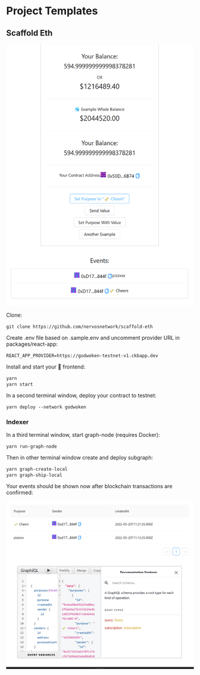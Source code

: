 # Project Templates

## Scaffold Eth

![](<../.gitbook/assets/image (8).png>)

Clone:

```
git clone https://github.com/nervosnetwork/scaffold-eth
```

Create .env file based on .sample.env and uncomment provider URL in packages/react-app:

```
REACT_APP_PROVIDER=https://godwoken-testnet-v1.ckbapp.dev
```

Install and start your 📱 frontend:

```
yarn
yarn start
```

In a second terminal window, deploy your contract to testnet:

```
yarn deploy --network godwoken
```

### Indexer

In a third terminal window, start graph-node (requires Docker):

```
yarn run-graph-node
```

Then in other terminal window create and deploy subgraph:

```
yarn graph-create-local
yarn graph-ship-local
```

Your events should be shown now after blockchain transactions are confirmed:

![](../.gitbook/assets/image.png)

